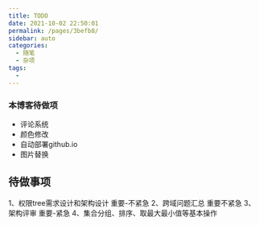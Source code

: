 ```yaml
---
title: TODO
date: 2021-10-02 22:50:01
permalink: /pages/3befb8/
sidebar: auto
categories:
  - 随笔
  - 杂项
tags:
  - 
---
```

### 本博客待做项
- 评论系统
- 颜色修改
- 自动部署github.io
- 图片替换


## 待做事项

1、权限tree需求设计和架构设计 重要-不紧急
2、跨域问题汇总 重要不紧急
3、架构评审 重要-紧急
4、集合分组、排序、取最大最小值等基本操作



